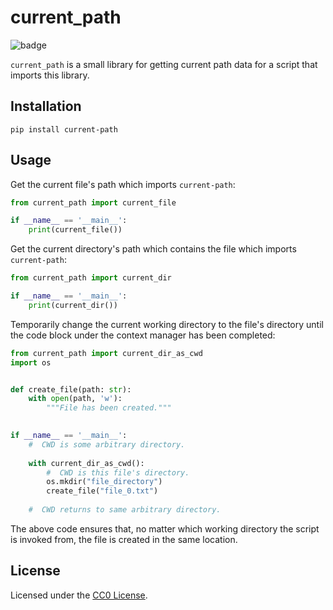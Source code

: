 # current_path

![badge][coverage_badge_link]

`current_path` is a small library for getting current 
path data for a script that imports this library.

## Installation
`pip install current-path`

## Usage

Get the current file's path which imports `current-path`:

```python
from current_path import current_file

if __name__ == '__main__':
    print(current_file())
```

Get the current directory's path which contains the file 
which imports `current-path`:

```python
from current_path import current_dir

if __name__ == '__main__':
    print(current_dir())
```

Temporarily change the current working directory to the file's directory
until the code block under the context manager has been completed:

```python
from current_path import current_dir_as_cwd
import os


def create_file(path: str):
    with open(path, 'w'):
        """File has been created."""

        
if __name__ == '__main__':
    #  CWD is some arbitrary directory.
    
    with current_dir_as_cwd():
        #  CWD is this file's directory.
        os.mkdir("file_directory")
        create_file("file_0.txt")
    
    #  CWD returns to same arbitrary directory.
```

The above code ensures that, no matter which working directory the script is
invoked from, the file is created in the same location.

## License

Licensed under the [CC0 License](https://creativecommons.org/share-your-work/public-domain/cc0/).

[coverage_badge_link]:
https://img.shields.io/endpoint?url=https://gist.githubusercontent.com/jon-edward/0cffc203e1e03b87f50004c11fd92543/raw/